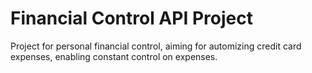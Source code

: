 # Financial Control API Project

Project for personal financial control, aiming for automizing credit card expenses, enabling constant control on expenses.
